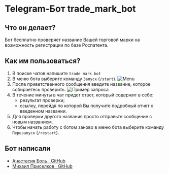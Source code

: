 # Telegram-Бот trade_mark_bot

## Что он делает?
Бот бесплатно проверяет название Вашей торговой марки на возможность регистрации по базе Роспатента.

## Как им пользоваться?
1. В поиске чатов напишите `trade mark bot`
2. В меню бота выберите команду `Запуск` (`/start`).
   ![Menu](https://github.com/BaronFAS/trade_mark_bot/tree/export_table/image/menu.jpg)
3. После приветственного сообщения введите  название, которое собираетесь проверить.
   ![Пример запроса](https://github.com/BaronFAS/trade_mark_bot/tree/export_table/image/request.jpg)
4. В течение минуты в чат придет ответ, который содержит в себе:
	- результат проверки;
	- ссылку, перейдя по которой Вы получите подробный отчет о введенном названии.
5. Для проверки другого названия просто отправьте сообщение с новым названием. 
6. Чтобы начать работу с ботом заново в меню бота выберите команду `Перезапуск` (`/restart`).

## Бот написали
- [Анастасия Боль · GitHub](https://github.com/nrthbnd)
- [Михаил Приселков · GitHub](https://github.com/BaronFAS)
